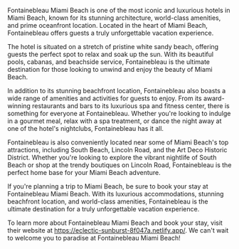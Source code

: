 Fontainebleau Miami Beach is one of the most iconic and luxurious hotels in Miami Beach, known for its stunning architecture, world-class amenities, and prime oceanfront location. Located in the heart of Miami Beach, Fontainebleau offers guests a truly unforgettable vacation experience.

The hotel is situated on a stretch of pristine white sandy beach, offering guests the perfect spot to relax and soak up the sun. With its beautiful pools, cabanas, and beachside service, Fontainebleau is the ultimate destination for those looking to unwind and enjoy the beauty of Miami Beach.

In addition to its stunning beachfront location, Fontainebleau also boasts a wide range of amenities and activities for guests to enjoy. From its award-winning restaurants and bars to its luxurious spa and fitness center, there is something for everyone at Fontainebleau. Whether you're looking to indulge in a gourmet meal, relax with a spa treatment, or dance the night away at one of the hotel's nightclubs, Fontainebleau has it all.

Fontainebleau is also conveniently located near some of Miami Beach's top attractions, including South Beach, Lincoln Road, and the Art Deco Historic District. Whether you're looking to explore the vibrant nightlife of South Beach or shop at the trendy boutiques on Lincoln Road, Fontainebleau is the perfect home base for your Miami Beach adventure.

If you're planning a trip to Miami Beach, be sure to book your stay at Fontainebleau Miami Beach. With its luxurious accommodations, stunning beachfront location, and world-class amenities, Fontainebleau is the ultimate destination for a truly unforgettable vacation experience.

To learn more about Fontainebleau Miami Beach and book your stay, visit their website at https://eclectic-sunburst-8f047a.netlify.app/. We can't wait to welcome you to paradise at Fontainebleau Miami Beach!